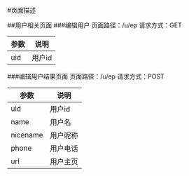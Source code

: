 #页面描述

##用户相关页面
###编辑用户
页面路径：/u/ep
请求方式：GET

|参数|说明|
|---|---|
|uid|用户id|

###编辑用户结果页面
页面路径：/u/ep
请求方式：POST

|参数|说明|
|---|---|
|uid|用户id|
|name|用户名|
|nicename|用户呢称|
|phone|用户电话|
|url|用户主页|
